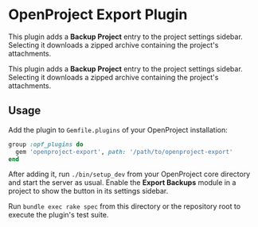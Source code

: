 # OpenProject Export Plugin

This plugin adds a **Backup Project** entry to the project settings sidebar. Selecting it downloads a zipped archive containing the project's attachments.


This plugin adds a **Backup Project** entry to the project settings sidebar. Selecting it downloads a zipped archive containing the project's attachments.
## Usage
Add the plugin to `Gemfile.plugins` of your OpenProject installation:
```ruby
group :opf_plugins do
  gem 'openproject-export', path: '/path/to/openproject-export'
end
```


After adding it, run `./bin/setup_dev` from your OpenProject core directory and start the server as usual. Enable the **Export Backups** module in a project to show the button in its settings sidebar.


Run `bundle exec rake spec` from this directory or the repository root to execute the plugin's test suite.

